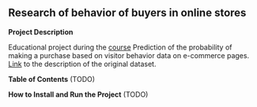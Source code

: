 ## Research of behavior of buyers in online stores

**Project Description**

Educational project during the [course](https://github.com/Rikanda/stepik_eda_and_dev_tools/blob/main/README.md)
Prediction of the probability of making a purchase based on visitor behavior data on e-commerce pages.
[Link](https://archive.ics.uci.edu/dataset/468/online+shoppers+purchasing+intention+dataset) to the description of the original dataset.

**Table of Contents** 
(TODO)

**How to Install and Run the Project**
(TODO)
